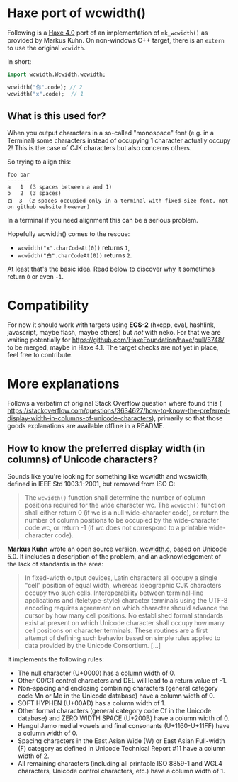 # Haxe port of wcwidth()

Following is a [Haxe 4.0](https://haxe.org) port of an implementation of `mk_wcwidth()` as provided by Markus Kuhn. 
On non-windows C++ target, there is an `extern` to use the original `wcwidth`. 

In short:
```haxe
import wcwidth.Wcwidth.wcwidth;

wcwidth("你".code); // 2
wcwidth("x".code);  // 1
```
 
## What is this used for?

When you output characters in a so-called "monospace" font (e.g. in a Terminal)
some characters instead of occupying 1 character actually occupy 2! This is the case of CJK characters but also concerns others.

So trying to align this:
 
```
foo bar
-------
a   1  (3 spaces between a and 1)
b   2  (3 spaces)
百  3  (2 spaces occupied only in a terminal with fixed-size font, not on github website however)
```
 
In a terminal if you need alignment this can be a serious problem. 

Hopefully wcwidth() comes to the rescue: 

* `wcwidth("x".charCodeAt(0))` returns `1`,
* `wcwidth("白".charCodeAt(0))` returns `2`. 

At least that's the basic idea. 
Read below to discover why it sometimes return `0` or even `-1`.

# Compatibility

For now it should work with targets using **ECS-2** (hxcpp, eval, hashlink, javascript, maybe flash, maybe others) but *not* with neko. For that we are waiting potentially for https://github.com/HaxeFoundation/haxe/pull/6748/ to be merged, maybe in Haxe 4.1. The target checks are not yet in place, feel free to contribute.

# More explanations

Follows a verbatim of original Stack Overflow question where found this (
https://stackoverflow.com/questions/3634627/how-to-know-the-preferred-display-width-in-columns-of-unicode-characters), primarily so that those goods explanations are available offline in a README.

## How to know the preferred display width (in columns) of Unicode characters?

Sounds like you're looking for something like wcwidth and wcswidth, defined in IEEE Std 1003.1-2001, but removed from ISO C:

> The `wcwidth()` function shall determine the number of column positions required for the wide character wc. The `wcwidth()` function shall either return 0 (if wc is a null wide-character code), or return the number of column positions to be occupied by the wide-character code wc, or return -1 (if wc does not correspond to a printable wide-character code).

**Markus Kuhn** wrote an open source version, [wcwidth.c](http://www.cl.cam.ac.uk/~mgk25/ucs/wcwidth.c), based on Unicode 5.0. It includes a description of the problem, and an acknowledgement of the lack of standards in the area:

> In fixed-width output devices, Latin characters all occupy a single "cell" position of equal width, whereas ideographic CJK characters occupy two such cells. Interoperability between terminal-line applications and (teletype-style) character terminals using the UTF-8 encoding requires agreement on which character should advance the cursor by how many cell positions. No established formal standards exist at present on which Unicode character shall occupy how many cell positions on character terminals. These routines are a first attempt of defining such behavior based on simple rules applied to data provided by the Unicode Consortium. [...]

It implements the following rules:

* The null character (U+0000) has a column width of 0.
* Other C0/C1 control characters and DEL will lead to a return value of -1.
* Non-spacing and enclosing combining characters (general category code Mn or Me in the Unicode database) have a column width of 0.
* SOFT HYPHEN (U+00AD) has a column width of 1.
* Other format characters (general category code Cf in the Unicode database) and ZERO WIDTH SPACE (U+200B) have a column width of 0.
* Hangul Jamo medial vowels and final consonants (U+1160-U+11FF) have a column width of 0.
* Spacing characters in the East Asian Wide (W) or East Asian Full-width (F) category as defined in Unicode Technical Report #11 have a column width of 2.
* All remaining characters (including all printable ISO 8859-1 and WGL4 characters, Unicode control characters, etc.) have a column width of 1.


